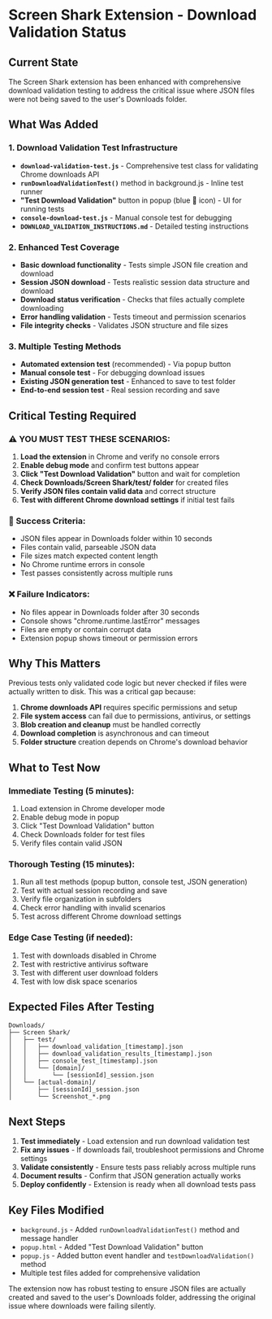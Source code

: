 # Screen Shark Extension - Download Validation Status

## Current State

The Screen Shark extension has been enhanced with comprehensive download validation testing to address the critical issue where JSON files were not being saved to the user's Downloads folder.

## What Was Added

### 1. Download Validation Test Infrastructure
- **`download-validation-test.js`** - Comprehensive test class for validating Chrome downloads API
- **`runDownloadValidationTest()`** method in background.js - Inline test runner
- **"Test Download Validation"** button in popup (blue 💾 icon) - UI for running tests
- **`console-download-test.js`** - Manual console test for debugging
- **`DOWNLOAD_VALIDATION_INSTRUCTIONS.md`** - Detailed testing instructions

### 2. Enhanced Test Coverage
- **Basic download functionality** - Tests simple JSON file creation and download
- **Session JSON download** - Tests realistic session data structure and download
- **Download status verification** - Checks that files actually complete downloading
- **Error handling validation** - Tests timeout and permission scenarios
- **File integrity checks** - Validates JSON structure and file sizes

### 3. Multiple Testing Methods
- **Automated extension test** (recommended) - Via popup button
- **Manual console test** - For debugging download issues  
- **Existing JSON generation test** - Enhanced to save to test folder
- **End-to-end session test** - Real session recording and save

## Critical Testing Required

### ⚠️ YOU MUST TEST THESE SCENARIOS:

1. **Load the extension** in Chrome and verify no console errors
2. **Enable debug mode** and confirm test buttons appear
3. **Click "Test Download Validation"** button and wait for completion
4. **Check Downloads/Screen Shark/test/ folder** for created files
5. **Verify JSON files contain valid data** and correct structure
6. **Test with different Chrome download settings** if initial test fails

### 🎯 Success Criteria:
- JSON files appear in Downloads folder within 10 seconds
- Files contain valid, parseable JSON data
- File sizes match expected content length  
- No Chrome runtime errors in console
- Test passes consistently across multiple runs

### ❌ Failure Indicators:
- No files appear in Downloads folder after 30 seconds
- Console shows "chrome.runtime.lastError" messages
- Files are empty or contain corrupt data
- Extension popup shows timeout or permission errors

## Why This Matters

Previous tests only validated code logic but never checked if files were actually written to disk. This was a critical gap because:

1. **Chrome downloads API** requires specific permissions and setup
2. **File system access** can fail due to permissions, antivirus, or settings
3. **Blob creation and cleanup** must be handled correctly
4. **Download completion** is asynchronous and can timeout
5. **Folder structure** creation depends on Chrome's download behavior

## What to Test Now

### Immediate Testing (5 minutes):
1. Load extension in Chrome developer mode
2. Enable debug mode in popup  
3. Click "Test Download Validation" button
4. Check Downloads folder for test files
5. Verify files contain valid JSON

### Thorough Testing (15 minutes):
1. Run all test methods (popup button, console test, JSON generation)
2. Test with actual session recording and save
3. Verify file organization in subfolders
4. Check error handling with invalid scenarios
5. Test across different Chrome download settings

### Edge Case Testing (if needed):
1. Test with downloads disabled in Chrome
2. Test with restrictive antivirus software
3. Test with different user download folders
4. Test with low disk space scenarios

## Expected Files After Testing

```
Downloads/
├── Screen Shark/
│   ├── test/
│   │   ├── download_validation_[timestamp].json
│   │   ├── download_validation_results_[timestamp].json
│   │   ├── console_test_[timestamp].json
│   │   └── [domain]/
│   │       └── [sessionId]_session.json
│   └── [actual-domain]/
│       ├── [sessionId]_session.json
│       └── Screenshot_*.png
```

## Next Steps

1. **Test immediately** - Load extension and run download validation test
2. **Fix any issues** - If downloads fail, troubleshoot permissions and Chrome settings
3. **Validate consistently** - Ensure tests pass reliably across multiple runs
4. **Document results** - Confirm that JSON generation actually works
5. **Deploy confidently** - Extension is ready when all download tests pass

## Key Files Modified

- `background.js` - Added `runDownloadValidationTest()` method and message handler
- `popup.html` - Added "Test Download Validation" button
- `popup.js` - Added button event handler and `testDownloadValidation()` method
- Multiple test files added for comprehensive validation

The extension now has robust testing to ensure JSON files are actually created and saved to the user's Downloads folder, addressing the original issue where downloads were failing silently.
